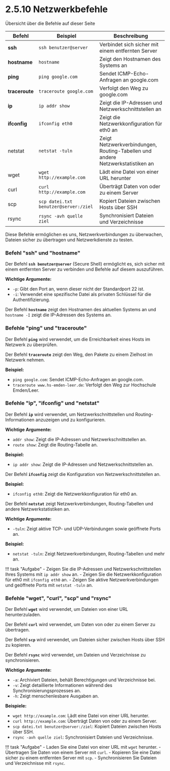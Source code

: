 # 2.5.10 Netzwerkbefehle

Übersicht über die Befehle auf dieser Seite

| Befehl    | Beispiel | Beschreibung |
|-----------|----------|--------------|
| **ssh**       | `ssh benutzer@server` | Verbindet sich sicher mit einem entfernten Server |
| **hostname**  | `hostname` | Zeigt den Hostnamen des Systems an |
| **ping**      | `ping google.com` | Sendet ICMP-Echo-Anfragen an google.com |
| **traceroute**| `traceroute google.com` | Verfolgt den Weg zu google.com |
| **ip**        | `ip addr show` | Zeigt die IP-Adressen und Netzwerkschnittstellen an |
| **ifconfig**  | `ifconfig eth0` | Zeigt die Netzwerkkonfiguration für eth0 an |
| netstat   | `netstat -tuln` | Zeigt Netzwerkverbindungen, Routing-Tabellen und andere Netzwerkstatistiken an |
| wget      | `wget http://example.com` | Lädt eine Datei von einer URL herunter |
| curl      | `curl http://example.com` | Überträgt Daten von oder zu einem Server |
| scp       | `scp datei.txt benutzer@server:/ziel` | Kopiert Dateien zwischen Hosts über SSH |
| rsync     | `rsync -avh quelle ziel` | Synchronisiert Dateien und Verzeichnisse |

Diese Befehle ermöglichen es uns, Netzwerkverbindungen zu überwachen, Dateien sicher zu übertragen und Netzwerkdienste zu testen. 

### Befehl "**ssh**" und "**hostname**"

Der Befehl **`ssh benutzer@server`** (Secure Shell) ermöglicht es, sich sicher mit einem entfernten Server zu verbinden und Befehle auf diesem auszuführen. 

**Wichtige Argumente:**

- `-p`: Gibt den Port an, wenn dieser nicht der Standardport 22 ist.
- `-i`: Verwendet eine spezifische Datei als privaten Schlüssel für die Authentifizierung.

Der Befehl **`hostname`** zeigt den Hostnamen des aktuellen Systems an und `hostname -I` zeigt die IP-Adressen des Systems an.



### Befehle "**ping**" und "**traceroute**"

Der Befehl **`ping`** wird verwendet, um die Erreichbarkeit eines Hosts im Netzwerk zu überprüfen.

Der Befehl **`traceroute`** zeigt den Weg, den Pakete zu einem Zielhost im Netzwerk nehmen.

**Beispiel:**

- `ping google.com`: Sendet ICMP-Echo-Anfragen an google.com.
- `traceroute www.hs-emden-leer.de`: Verfolgt den Weg zur Hochschule Emden/Leer.


### Befehle "**ip**", "**ifconfig**" und "**netstat**"

Der Befehl **`ip`** wird verwendet, um Netzwerkschnittstellen und Routing-Informationen anzuzeigen und zu konfigurieren.

**Wichtige Argumente:**

- `addr show`: Zeigt die IP-Adressen und Netzwerkschnittstellen an.
- `route show`: Zeigt die Routing-Tabelle an.

**Beispiel:**

- `ip addr show`: Zeigt die IP-Adressen und Netzwerkschnittstellen an.

Der Befehl **`ifconfig`** zeigt die Konfiguration von Netzwerkschnittstellen an.

**Beispiel:**

- `ifconfig eth0`: Zeigt die Netzwerkkonfiguration für eth0 an.

Der Befehl **`netstat`** zeigt Netzwerkverbindungen, Routing-Tabellen und andere Netzwerkstatistiken an.

**Wichtige Argumente:**

- `-tuln`: Zeigt aktive TCP- und UDP-Verbindungen sowie geöffnete Ports an.

**Beispiel:**

- `netstat -tuln`: Zeigt Netzwerkverbindungen, Routing-Tabellen und mehr an.

!!! task "Aufgabe"
    - Zeigen Sie die IP-Adressen und Netzwerkschnittstellen Ihres Systems mit `ip addr show` an.
    - Zeigen Sie die Netzwerkkonfiguration für eth0 mit `ifconfig eth0` an.
    - Zeigen Sie aktive Netzwerkverbindungen und geöffnete Ports mit `netstat -tuln` an.

### Befehle "**wget**", "**curl**", "**scp**" und "**rsync**"

Der Befehl **`wget`** wird verwendet, um Dateien von einer URL herunterzuladen.

Der Befehl **`curl`** wird verwendet, um Daten von oder zu einem Server zu übertragen.

Der Befehl **`scp`** wird verwendet, um Dateien sicher zwischen Hosts über SSH zu kopieren.

Der Befehl **`rsync`** wird verwendet, um Dateien und Verzeichnisse zu synchronisieren.

**Wichtige Argumente:**

- `-a`: Archiviert Dateien, behält Berechtigungen und Verzeichnisse bei.
- `-v`: Zeigt detaillierte Informationen während des Synchronisierungsprozesses an.
- `-h`: Zeigt menschenlesbare Ausgaben an.


**Beispiele:**

- `wget http://example.com`: Lädt eine Datei von einer URL herunter.
- `curl http://example.com`: Überträgt Daten von oder zu einem Server.
- `scp datei.txt benutzer@server:/ziel`: Kopiert Dateien zwischen Hosts über SSH.
- `rsync -avh quelle ziel`: Synchronisiert Dateien und Verzeichnisse.

!!! task "Aufgabe"
    - Laden Sie eine Datei von einer URL mit `wget` herunter.
    - Übertragen Sie Daten von einem Server mit `curl`.
    - Kopieren Sie eine Datei sicher zu einem entfernten Server mit `scp`.
    - Synchronisieren Sie Dateien und Verzeichnisse mit `rsync`.
